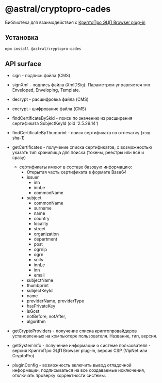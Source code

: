 # @astral/cryptopro-cades

Библиотека для взаимодействия с [КриптоПро ЭЦП Browser plug-in](https://www.cryptopro.ru/products/cades/plugin)

## Установка

```bash
npm install @astral/cryptopro-cades
```

## API surface

- sign - подпись файла (CMS)
- signXml - подпись файла (XmlDSig). Параметром управляется тип Enveloped, Enveloping, Template.
- decrypt - расшифровка файла (CMS)
- encrypt - шифрование файла (CMS)
- findCertificateBySkid - поиск по значению из расширения сертификата SubjectKeyId (oid '2.5.29.14')
- findCertificateByThumprint - поиск сертификата по отпечатку (хэш sha-1)
- getCertificates - получение списка сертификатов, с возможностью указать тип хранилища для поиска (токены, реестры или всё и сразу)

  - сертификаты имеют в составе базовую информацию:
    - Открытая часть сертификата в формате Base64
    - issuer
      - inn
      - innLe
      - commonName
    - subject
      - commonName
      - surname
      - name
      - country
      - locality
      - street
      - organization
      - department
      - post
      - ogrnip
      - ogrn
      - snils
      - innLe
      - inn
      - email
    - subjectName
    - thumbprint
    - subjectKeyId
    - name
    - providerName, providerType
    - hasPrivateKey
    - isGost
    - notBefore, notAfter,
    - algorithm

- getCryptoProviders - получение списка криптопровайдеров установленных на компьютере пользователя. Название, тип, версия.
- getSystemInfo - получение информации о системе пользователя - версия КриптоПро ЭЦП Browser plug-in, версия CSP (VipNet или CryptoPro)

- pluginConfig - возможность включить вывод отладочной информации, подписываться на все создаваемые исключения, отключать проверку корректности системы.

